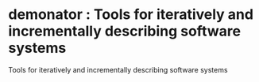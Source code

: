 # demonator : Tools for iteratively and incrementally describing software systems

Tools for iteratively and incrementally describing software systems

